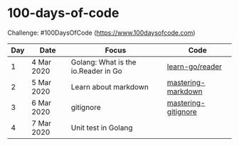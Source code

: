 # 100-days-of-code
Challenge: #100DaysOfCode (https://www.100daysofcode.com)

Day | Date | Focus | Code
----|----- | ----- | ----
1 | 4 Mar 2020 | Golang: What is the io.Reader in Go | [learn-go/reader](https://github.com/golfz/learn-golang/tree/master/reader)
2 | 5 Mar 2020 | Learn about markdown | [mastering-markdown](https://github.com/golfz/mastering-markdown)
3 | 6 Mar 2020 | gitignore | [mastering-gitignore](https://github.com/golfz/mastering-gitignore)
4 | 7 Mar 2020 | Unit test in Golang | 
